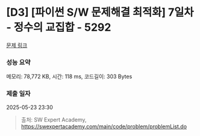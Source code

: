 # [D3] [파이썬 S/W 문제해결 최적화] 7일차 - 정수의 교집합 - 5292 

[문제 링크](https://swexpertacademy.com/main/code/problem/problemDetail.do?contestProbId=AWUitldaoqkDFAVT) 

### 성능 요약

메모리: 78,772 KB, 시간: 118 ms, 코드길이: 303 Bytes

### 제출 일자

2025-05-23 23:30



> 출처: SW Expert Academy, https://swexpertacademy.com/main/code/problem/problemList.do